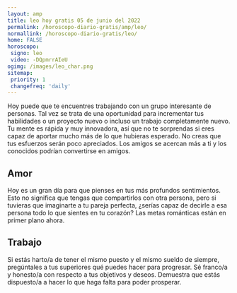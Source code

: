 ```yaml
---
layout: amp
title: leo hoy gratis 05 de junio del 2022 
permalink: /horoscopo-diario-gratis/amp/leo/
normallink: /horoscopo-diario-gratis/leo/
home: FALSE
horoscopo:
 signo: leo
 video: -DQpmrrAIeU
ogimg: /images/leo_char.png
sitemap:
 priority: 1
 changefreq: 'daily'
---
```



Hoy puede que te encuentres trabajando con un grupo interesante de personas. Tal vez se trata de una oportunidad para incrementar tus habilidades o un proyecto nuevo o incluso un trabajo completamente nuevo. Tu mente es rápida y muy innovadora, así que no te sorprendas si eres capaz de aportar mucho más de lo que hubieras esperado. No creas que tus esfuerzos serán poco apreciados. Los amigos se acercan más a ti y los conocidos podrían convertirse en amigos.

## Amor

Hoy es un gran día para que pienses en tus más profundos sentimientos. Esto no significa que tengas que compartirlos con otra persona, pero si tuvieras que imaginarte a tu pareja perfecta, ¿serías capaz de decirle a esa persona todo lo que sientes en tu corazón? Las metas románticas están en primer plano ahora.

## Trabajo

Si estás harto/a de tener el mismo puesto y el mismo sueldo de siempre, pregúntales a tus superiores qué puedes hacer para progresar. Sé franco/a y honesto/a con respecto a tus objetivos y deseos. Demuestra que estás dispuesto/a a hacer lo que haga falta para poder prosperar.